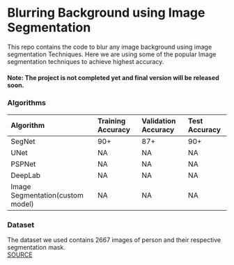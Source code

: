 # Blurring Background using Image Segmentation
This repo contains the code to blur any image background using image segmentation Techniques. Here we are using some of the popular Image segmentation techniques to achieve highest accuracy.
#### Note: The project is not completed yet and final version will be released soon.

### Algorithms
| Algorithm | Training Accuracy | Validation Accuracy | Test Accuracy |
| :-------- |  :----------------| :------------------ | :------------ |
| SegNet    | 90+               | 87+                 | 90+           |
| UNet      | NA                | NA                  | NA            |
| PSPNet    | NA                | NA                  | NA            |
| DeepLab   | NA                | NA                  | NA            |
| Image Segmentation(custom model)    | NA                | NA                  | NA            |

### Dataset
The dataset we used contains 2667 images of person and their respective segmentation mask.   
[SOURCE](https://www.kaggle.com/tapakah68/supervisely-filtered-segmentation-person-dataset)
